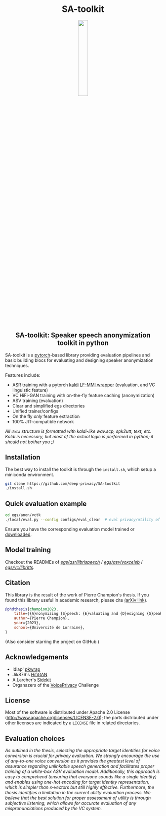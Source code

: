 <div align="center">
<h1 align='center'>SA-toolkit</h1>
<img src="https://user-images.githubusercontent.com/7476655/232167135-d6e82df7-5a3e-4d6b-b624-3503e0fafc79.png" width="25%">
<h2 align='center'>SA-toolkit: Speaker speech anonymization toolkit in python</h2>
</div>

SA-toolkit is a [pytorch](https://pytorch.org/)-based library providing evaluation pipelines and basic building blocs for evaluating and designing speaker anonymization techniques.

Features include:

- ASR training with a pytorch [kaldi](https://github.com/kaldi-asr/kaldi) [LF-MMI wrapper](https://github.com/idiap/pkwrap) (evaluation, and VC linguistic feature)
- VC HiFi-GAN training with on-the-fly feature caching (anonymization)
- ASV training (evaluation)
- Clear and simplified egs directories
- Unified trainer/configs
- On the fly _only_ feature extraction
- 100% JIT-compatible network

_All `data` structure is formatted with kaldi-like wav.scp, spk2utt, text, etc. Kaldi is necessary, but most of the actual logic is performed in python; it should not bother you ;)_


## Installation

The best way to install the toolkit is through the `install.sh`, which setup a miniconda environment.
```sh
git clone https://github.com/deep-privacy/SA-toolkit
./install.sh
```

## Quick evaluation example

```sh
cd egs/anon/vctk
./local/eval.py --config configs/eval_clear  # eval privacy/utility of the signals
```
Ensure you have the corresponding evaluation model trained or [downloaded](https://github.com/deep-privacy/SA-toolkit/releases).

## Model training

Checkout the READMEs of _[egs/asr/librispeech](egs/asr/librispeech)_ / _[egs/asv/voxceleb](./egs/asv/voxceleb)_ / _[egs/vc/libritts](egs/vc/libritts)_.

## Citation

This library is the result of the work of Pierre Champion's thesis.
If you found this library useful in academic research, please cite [(arXiv link)](https://arxiv.org/abs/???).

```bibtex
@phdthesis{champion2023,
    title={{A}nonymizing {S}peech: {E}valuating and {D}esigning {S}peaker {A}nonymization {T}echniques},
    author={Pierre Champion},
    year={2023},
    school={Université de Lorraine},
}
```

(Also consider starring the project on GitHub.)

## Acknowledgements
* Idiap' [pkwrap](https://github.com/idiap/pkwrap)
* Jik876's [HifiGAN](https://github.com/jik876/hifi-gan)
* A.Larcher's [Sidekit](https://git-lium.univ-lemans.fr/speaker/sidekit)
* Organazers of the [VoicePrivacy](https://github.com/Voice-Privacy-Challenge/Voice-Privacy-Challenge-2022) Challenge

## License
Most of the software is distributed under Apache 2.0 License (http://www.apache.org/licenses/LICENSE-2.0); the parts distributed under other licenses are indicated by a `LICENSE` file in related directories.

## Evaluation choices
_As outlined in the thesis, selecting the appropriate target identities for voice conversion is crucial for privacy evaluation. We strongly encourage the use of any-to-one voice conversion as it provides the greatest level of assurance regarding unlinkable speech generation and facilitates proper training of a white-box ASV evaluation model. Additionally, this approach is easy to comprehend (ensuring that everyone sounds like a single identity) and enables using one-hot encoding for target identity representation, which is simpler than x-vectors but still highly effective.
Furthermore, the thesis identifies a limitation in the current utility evaluation process. We believe that the best solution for proper assessment of utility is through subjective listening, which allows for accurate evaluation of any mispronunciations produced by the VC system._

